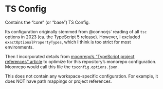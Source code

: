 # TS Config

Contains the “core” (or “base”) TS Config.

Its configuration originally stemmed from @connorjs’ reading of all `tsc` options in 2023 (ca. the TypeScript 5 release).
However, I excluded `exactOptionalPropertyTypes`, which I think is too strict for most environments.

Then I incorporated details from [moonrepo’s “TypeScript project references” article](https://moonrepo.dev/docs/guides/javascript/typescript-project-refs) to optimize for this repository’s monorepo configuration.
Moonrepo would call this file the `tsconfig.options.json`.

This does not contain any workspace-specific configuration.
For example, it does NOT have path mappings or project references.
